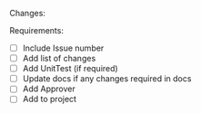 Changes:


Requirements:
- [ ] Include Issue number
- [ ] Add list of changes
- [ ] Add UnitTest (if required)
- [ ] Update docs if any changes required in docs
- [ ] Add Approver
- [ ] Add to project
